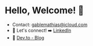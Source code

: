 # Hello, Welcome! 👋

- Contact: gablemathias@icloud.com
- :link: Let's connect! :arrow_right: 
[LinkedIn](https://www.linkedin.com/in/gabrielgmathias/)
- :link: 
[Dev.to - Blog](https://dev.to/gablemathias)

